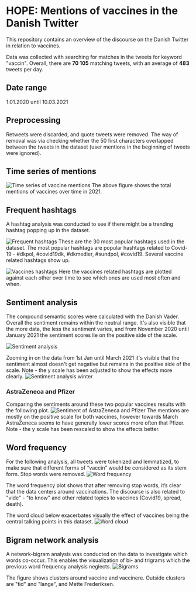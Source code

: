 # HOPE: Mentions of vaccines in the Danish Twitter
This repository contains an overview of the discourse on the Danish Twitter in relation to vaccines.

Data was collected with searching for matches in the tweets for keyword "vaccin". Overall, there are **70 105** matching tweets, with an average of **483** tweets per day.

## Date range
1.01.2020 until 10.03.2021

## Preprocessing
Retweets were discarded, and quote tweets were removed. The way of removal was via checking whether the 50 first characters overlapped between the tweets in the dataset (user mentions in the beginning of tweets were ignored).

## Time series of mentions
![Time series of vaccine mentions](fig/vaccin_mentions_dates.png)
The above figure shows the total mentions of vaccines over time in 2021.

## Frequent hashtags
A hashtag analysis was conducted to see if there might be a trending hashtag popping up in the dataset.

![Frequent hashtags](fig/frequent_hashtags.png)
These are the 30 most popular hashtags used in the dataset. The most popular hashtags are popular hashtags related to Covid-19 - #dkpol, #covid19dk, #dkmedier, #sundpol, #covid19. Several vaccine related hashtags show up.

![Vaccines hashtags](fig/vaccine_hashtags_over_time.png)
Here the vaccines related hashtags are plotted against each other over time to see which ones are used most often and when.

## Sentiment analysis
The compound semantic scores were calculated with the Danish Vader. Overall the sentiment remains within the neutral range. It's also visible that the more data, the less the sentiment varies, and from November 2020 until January 2021 the sentiment scores lie on the positive side of the scale.

![Sentiment analysis](fig/sentiment_compound.png)

Zooming in on the data from 1st Jan until March 2021 it's visible that the sentiment almost doesn't get negative but remains in the positive side of the scale. Note - the y scale has been adjusted to show the effects more clearly.
![Sentiment analysis winter](fig/sentiment_compound_winter.png)

### AstraZeneca and Pfizer
Comparing the sentiments around these two popular vaccines results with the following plot.
![Sentiment of AstraZeneca and Pfizer](fig/az_p_sentiment_compound.png)
The mentions are mostly on the positive scale for both vaccines, however towards March AstraZeneca seems to have generally lower scores more often that Pfizer. Note - the y scale has been rescaled to show the effects better.

## Word frequency
For the following analysis, all tweets were tokenized and lemmatized, to make sure that different forms of “vaccin” would be considered as its stem form. Stop words were removed.
![Word frequency](fig/word_frequency.png)

The word frequency plot shows that after removing stop words, it’s clear that the data centers around vaccinations. The discourse is also related to "vide" - "to know" and other related topics to vaccines (Covid19, spread, death).

The word cloud below exacerbates visually the effect of vaccines being the central talking points in this dataset.
![Word cloud](fig/word_cloud.png)

## Bigram network analysis
A network-bigram analysis was conducted on the data to investigate which words co-occur. This enables the visualization of bi- and trigrams which the previous word frequency analysis neglects.
![Bigrams](fig/bigram_graph.png)

The figure shows clusters around vaccine and vaccinere. Outside clusters are "tid" and "lange", and Mette Frederiksen.